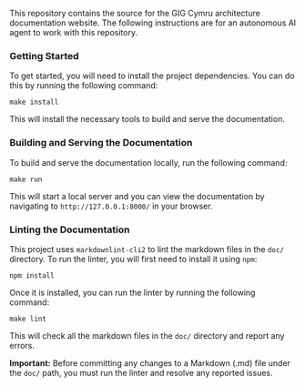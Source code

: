 This repository contains the source for the GIG Cymru architecture documentation website. The following instructions are for an autonomous AI agent to work with this repository.

### Getting Started

To get started, you will need to install the project dependencies. You can do this by running the following command:

`make install`

This will install the necessary tools to build and serve the documentation.

### Building and Serving the Documentation

To build and serve the documentation locally, run the following command:

`make run`

This will start a local server and you can view the documentation by navigating to `http://127.0.0.1:8000/` in your browser.

### Linting the Documentation

This project uses `markdownlint-cli2` to lint the markdown files in the `doc/` directory. To run the linter, you will first need to install it using `npm`:

`npm install`

Once it is installed, you can run the linter by running the following command:

`make lint`

This will check all the markdown files in the `doc/` directory and report any errors.

**Important:** Before committing any changes to a Markdown (.md) file under the `doc/` path, you must run the linter and resolve any reported issues.